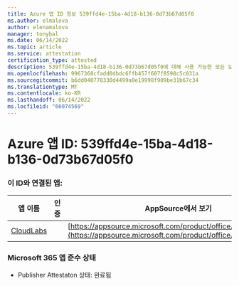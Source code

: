 ```yaml
---
title: Azure 앱 ID 정보 539ffd4e-15ba-4d18-b136-0d73b67d05f0
ms.author: elmalova
author: elenamalova
manager: tonybal
ms.date: 06/14/2022
ms.topic: article
ms.service: attestation
certification_type: attested
description: 539ffd4e-15ba-4d18-b136-0d73b67d05f0에 대해 사용 가능한 모든 보안 및 규정 준수 정보입니다.
ms.openlocfilehash: 9967368cfadd0dbdc6ffb457f607f8598c5c031a
ms.sourcegitcommit: b6dd040770330d4499a0e19998f909be31b67c34
ms.translationtype: MT
ms.contentlocale: ko-KR
ms.lasthandoff: 06/14/2022
ms.locfileid: "66074569"
---
```

# <a name="azure-app-id-539ffd4e-15ba-4d18-b136-0d73b67d05f0"></a>Azure 앱 ID: 539ffd4e-15ba-4d18-b136-0d73b67d05f0


### <a name="apps-associated-with-this-id"></a>이 ID와 연결된 앱:
| **앱 이름** | **인증** | **AppSource에서 보기** |
|--------------|---------------|-----------------------|
| [CloudLabs](../forward/WA200003273.md) |  | [https://appsource.microsoft.com/product/office/WA200003273](https://appsource.microsoft.com/product/office/WA200003273) |

### <a name="microsoft-365-app-compliance-status"></a>Microsoft 365 앱 준수 상태
- Publisher Attestaton 상태: 완료됨
